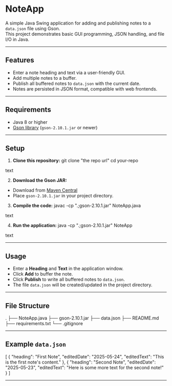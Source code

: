 # NoteApp

A simple Java Swing application for adding and publishing notes to a `data.json` file using Gson.  
This project demonstrates basic GUI programming, JSON handling, and file I/O in Java.

---

## Features

- Enter a note heading and text via a user-friendly GUI.
- Add multiple notes to a buffer.
- Publish all buffered notes to `data.json` with the current date.
- Notes are persisted in JSON format, compatible with web frontends.

---

## Requirements

- Java 8 or higher
- [Gson library](https://github.com/google/gson) (`gson-2.10.1.jar` or newer)

---

## Setup

1. **Clone this repository:**
git clone "the repo url"
cd your-repo

text

2. **Download the Gson JAR:**
- Download from [Maven Central](https://repo1.maven.org/maven2/com/google/code/gson/gson/2.10.1/gson-2.10.1.jar)
- Place `gson-2.10.1.jar` in your project directory.

3. **Compile the code:**
javac -cp ".;gson-2.10.1.jar" NoteApp.java

text

4. **Run the application:**
java -cp ".;gson-2.10.1.jar" NoteApp

text

---

## Usage

- Enter a **Heading** and **Text** in the application window.
- Click **Add** to buffer the note.
- Click **Publish** to write all buffered notes to `data.json`.
- The file `data.json` will be created/updated in the project directory.

---

## File Structure

.
├── NoteApp.java
├── gson-2.10.1.jar
├── data.json
├── README.md
├── requirements.txt
└── .gitignore

---

## Example `data.json`

[
{
"heading": "First Note",
"editedDate": "2025-05-24",
"editedText": "This is the first note's content."
},
{
"heading": "Second Note",
"editedDate": "2025-05-23",
"editedText": "Here is some more text for the second note!"
}
]


---

